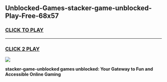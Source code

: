 
## Unblocked-Games-stacker-game-unblocked-Play-Free-68x57
<h3>
<a href="https://premium76.site?title=stacker-game-unblocked&ref=21A">CLICK TO PLAY</a></h3>
<hr>

<h3>
<a href="https://premium76.site?title=stacker-game-unblocked&ref=21A">CLICK 2 PLAY</a>
  
</h3>

<a href="https://premium76.site?title=stacker-game-unblocked&ref=21A"><img src="https://clearcache.store/games.png"></a>


**stacker-game-unblocked games unblocked: Your Gateway to Fun and Accessible Online Gaming**
